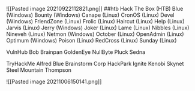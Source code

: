 ![[Pasted image 20210922112821.png]] ##htb
Hack The Box (HTB)
Blue (Windows)
Bounty (Windows)
Canape (Linux)
CronOS (Linux)
Devel (Windows)
FriendZone (Linux)
Frolic (Linux)
Haircut (Linux)
Help (Linux)
Jarvis (Linux)
Jerry (Windows)
Joker (Linux)
Lame (Linux)
Nibbles (Linux)
Nineveh (Linux)
Netmon (Windows)
October (Linux)
OpenAdmin (Linux)
Optimum (Windows)
Poison (Linux)
RedCross (Linux)
Sunday (Linux)

VulnHub
Bob
Brainpan
GoldenEye
NullByte
Pluck
Sedna

TryHackMe
Alfred
Blue
Brainstorm
Corp
HackPark
Ignite
Kenobi
Skynet
Steel Mountain
Thompson


![[Pasted image 20211006150141.png]]

